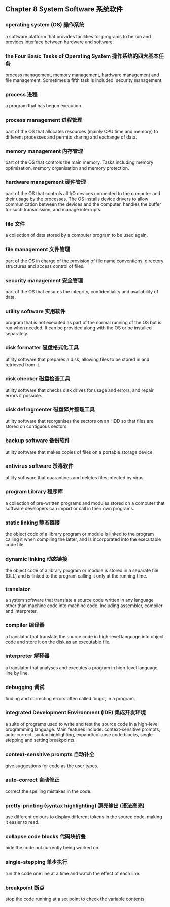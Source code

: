 ## Chapter 8 System Software 系统软件

### operating system (OS) 操作系统

a software platform that provides facilities for programs to be run and
provides interface between hardware and software.

### the Four Basic Tasks of Operating System 操作系统的四大基本任务

process management, memory management, hardware management and file management.
Sometimes a fifth task is included: security management.

### process 进程

a program that has begun execution.

### process management 进程管理

part of the OS that allocates resources (mainly CPU time and memory) to
different processes and permits sharing and exchange of data.

### memory management 内存管理

part of the OS that controls the main memory.  Tasks including memory
optimisation, memory organisation and memory protection.

### hardware management 硬件管理

part of the OS that controls all I/O devices connected to the computer and
their usage by the processes. The OS installs device drivers to allow
communication between the devices and the computer, handles the buffer for
such transmission, and manage interrupts.

### file 文件

a collection of data stored by a computer program to be used again.

### file management 文件管理

part of the OS in charge of the provision of file name conventions, directory
structures and access control of files.

### security management 安全管理

part of the OS that ensures the integrity, confidentiality and availability
of data.

### utility software 实用软件

program that is not executed as part of the normal running of the OS but is
run when needed.  It can be provided along with the OS or be installed
separately.

### disk formatter 磁盘格式化工具

utility software that prepares a disk, allowing files to be stored in and
retrieved from it.

### disk checker 磁盘检查工具

utility software that checks disk drives for usage and errors, and repair
errors if possible.

### disk defragmenter 磁盘碎片整理工具

utility software that reorganises the sectors on an HDD so that files are
stored on contiguous sectors.

### backup software 备份软件

utility software that makes copies of files on a portable storage device.

### antivirus software 杀毒软件

utility software that quarantines and deletes files infected by virus.

### program Library 程序库

a collection of pre-written programs and modules stored on a computer that
software developers can import or call in their own programs.

### static linking 静态链接

the object code of a library program or module is linked to the program calling
it when compiling the latter, and is incorporated into the executable code file.

### dynamic linking 动态链接

the object code of a library program or module is stored in a separate file
(DLL) and is linked to the program calling it only at the running time.

### translator

a system software that translate a source code written in any language other
than machine code into machine code.  Including assembler, compiler and interpreter.

### compiler 编译器

a translator that translate the source code in high-level language into object
code and store it on the disk as an executable file.

### interpreter 解释器

a translator that analyses and executes a program in high-level language line
by line.

### debugging 调试

finding and correcting errors often called ‘bugs’, in a program.

### integrated Development Environment (IDE) 集成开发环境

a suite of programs used to write and test the source code in a high-level 
programming language. Main features include: context-sensitive prompts,
auto-correct, syntax highlighting, expand/collapse code blocks,
single-stepping and setting breakpoints.

### context-sensitive prompts 自动补全

give suggestions for code as the user types.

### auto-correct 自动修正

correct the spelling mistakes in the code.

### pretty-printing (syntax highlighting) 漂亮输出 (语法高亮)

use different colours to display different tokens in the source code, making
it easier to read.

### collapse code blocks 代码块折叠

hide the code not currently being worked on.

### single-stepping 单步执行

run the code one line at a time and watch the effect of each line.

### breakpoint 断点

stop the code running at a set point to check the variable contents.
